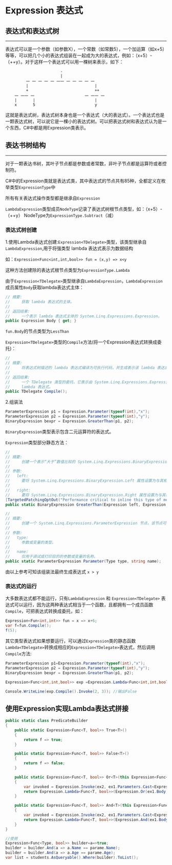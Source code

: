 # Expression 表达式

## 表达式和表达式树
---
表达式可以是一个参数（如参数X），一个常数（如常数5），一个加运算（如x+5）等等，可以把几个小的表达式组装在一起成为大的表达式，例如：（x+5）-（++y）。对于这样一个表达式可以用一棵树来表示，如下：
```
                        -
                        |
         一 一 一 一 一 一一 一 一 一 一 一
         |                             |
         +                             ++
    一 一一 一                      一 一一 一
    |       |                          |
    x       5                          y
```
这就是表达式树，表达式树本身也是一个表达式（大的表达式）。一个表达式也是一颗表达式树，可以说它是一棵小的表达式树。可以把表达式树和表达式认为是一个东西，C#中都是用Expression类表示。

## 表达书树结构
---
对于一颗表达书树，其叶子节点都是参数或者常数，非叶子节点都是运算符或者控制符。

C#中的Expression类就是表达式类，其中表达式的节点共有85种，全都定义在枚举类型`ExpressionType`中

所有有关表达式操作类型都是继承自`Expression`

`LambdaExpression`类型成员`NodeType`记录了表达式树根节点类型，如：（x+5）-（++y）  NodeType为`ExpressionType.Subtract`（减）

### 表达式树创建

1.使用Lambda表达式创建:`Expression<TDelegate>`类型，该类型继承自`LambdaExpression`,用于将强类型 lambda 表达式表示为数据结构

如：`Expression<Func<int,int,bool>> fun = (x,y) => x<y`

这种方法创建除的表达式根节点类型为`ExpressionType.Lambda`

由于`Expression<TDelegate>`类型继承自`LambdaExpression`，`LambdaExpression`成员属性`Body`获取lambda表达式主体：
```csharp
// 摘要:
//     获取 lambda 表达式的主体。
//
// 返回结果:
//     一个表示 lambda 表达式主体的 System.Linq.Expressions.Expression。
public Expression Body { get; }
```
`fun.Body`的节点类型为`LessThan`

`Expression<TDelegate>`类型的`Compile`方法(将一个Expression表达式转换成委托)：
```csharp
//
// 摘要:
//     将表达式树描述的 lambda 表达式编译为可执行代码，并生成表示该 lambda 表达式的委托。
//
// 返回结果:
//     一个 TDelegate 类型的委托，它表示由 System.Linq.Expressions.Expression<TDelegate> 描述的已编译的
//     lambda 表达式。
public TDelegate Compile();
```

2.组装法
```csharp
ParameterExpression p1 = Expression.Parameter(typeof(int),"x");
ParameterExpression p2 = Expression.Parameter(typeof(int),"y");
BinaryExpression bexpr = Expression.GreaterThan(p1, p2);
```
`BinaryExpression`类型表示包含二元运算符的表达式。

`Expression`类型部分静态方法：
```csharp
//
// 摘要:
//     创建一个表示“大于”数值比较的 System.Linq.Expressions.BinaryExpression。
//
// 参数:
//   left:
//     要将 System.Linq.Expressions.BinaryExpression.Left 属性设置为与其相等的 System.Linq.Expressions.Expression。
//
//   right:
//     要将 System.Linq.Expressions.BinaryExpression.Right 属性设置为与其相等的 System.Linq.Expressions.Expression。
[TargetedPatchingOptOut("Performance critical to inline this type of method across NGen image boundaries")]
public static BinaryExpression GreaterThan(Expression left, Expression right);
```
```csharp
//
// 摘要:
//     创建一个 System.Linq.Expressions.ParameterExpression 节点，该节点可用于标识表达式树中的参数或变量。
//
// 参数:
//   type:
//     参数或变量的类型。
//
//   name:
//     仅用于调试或打印目的的参数或变量的名称。
public static ParameterExpression Parameter(Type type, string name);
```
由以上参考可知该组装法最终生成表达式 `x > y`

### 表达式的运行

大多数表达式都不能运行，只有`LambdaExpression` 和 `Expression<TDelegate>` 表达式可以运行，因为这两种表达式相当于一个函数，且都拥有一个成员函数`Compile`，可把表达式转换成委托，如：
```csharp
Expression<Fun<int,int>> fun = x => x+6;
var f=fun.Compile();
f(5);
```

其它类型表达式如果想要运行，可以通过`Expression`类的静态函数`Lambda<TDelegate>`转换成相应的`Expression<TDelegate>`表达式，然后调用`Compile`方法:
```csharp
ParameterExpression p1=Expression.Parameter(typeof(int),"x");
ParameterExpression p2 = Expression.Parameter(typeof(int),"y");
BinaryExpression bexpr = Expression.GreaterThan(p1, p2);

Expression<Func<int,int,bool>> exp =Expression.Lambda<Func<int,int,bool>>(bexpr,p1,p2);

Console.WriteLine(exp.Compile().Invoke(2, 3)); //输出False
```

## 使用Expression实现Lambda表达式拼接
```csharp
public static class PredicateBuilder
{
    public static Expression<Func<T, bool>> True<T>()
    {
        return f => true;
    }

    public static Expression<Func<T, bool>> False<T>()
    {
        return f => false;
    }

    public static Expression<Func<T, bool>> Or<T>(this Expression<Func<T, bool>> ex1, Expression<Func<T, bool>> ex2)
    {
        var invoked = Expression.Invoke(ex2, ex1.Parameters.Cast<Expression>());
        return Expression.Lambda<Func<T, bool>>(Expression.Or(ex1.Body, invoked), ex1.Parameters);
    }

    public static Expression<Func<T, bool>> And<T>(this Expression<Func<T, bool>> ex1, Expression<Func<T, bool>> ex2)
    {
        var invoked = Expression.Invoke(ex2, ex1.Parameters.Cast<Expression>());
        return Expression.Lambda<Func<T, bool>>(Expression.And(ex1.Body, invoked), ex1.Parameters);
    }
}

//使用
Expression<Func<Type, bool>> builder=a=>true;
builder = builder.And(a => a.Name == parame.Name);
builder = builder.And(a => a.Age == parame.Age);
var list = students.AsQueryable().Where(builder).ToList();
```